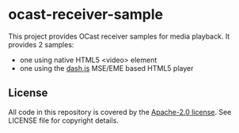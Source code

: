 # ocast-receiver-sample

This project provides OCast receiver samples for media playback.
It provides 2 samples:
- one using native HTML5 &lt;video&gt; element
- one using the [dash.js](https://github.com/Dash-Industry-Forum/dash.js) MSE/EME based HTML5 player

## License

All code in this repository is covered by the [Apache-2.0 license](http://www.apache.org/licenses/LICENSE-2.0). See LICENSE file for copyright details.
